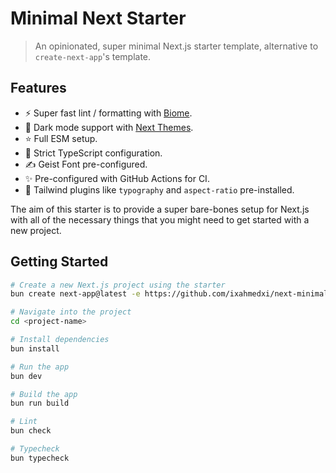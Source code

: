 # Minimal Next Starter

> An opinionated, super minimal Next.js starter template, alternative to `create-next-app`'s template.

## Features

- ⚡️ Super fast lint / formatting with [Biome](https://biomejs.dev).
- 🌚 Dark mode support with [Next Themes](https://github.com/pacocoursey/next-themes).
- ⭐️ Full ESM setup.
- 🔐 Strict TypeScript configuration.
- ✍️ Geist Font pre-configured.
- ✨ Pre-configured with GitHub Actions for CI.
- 💅 Tailwind plugins like `typography` and `aspect-ratio` pre-installed.

The aim of this starter is to provide a super bare-bones setup for Next.js with all of the necessary things that you might need to get started with a new project.

## Getting Started

```bash
# Create a new Next.js project using the starter
bun create next-app@latest -e https://github.com/ixahmedxi/next-minimal-starter

# Navigate into the project
cd <project-name>

# Install dependencies
bun install

# Run the app
bun dev

# Build the app
bun run build

# Lint
bun check

# Typecheck
bun typecheck
```
